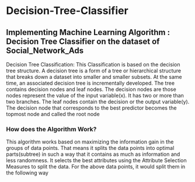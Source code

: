 # Decision-Tree-Classifier
## Implementing Machine Learning Algorithm : Decision Tree Classifier on the dataset of  Social_Network_Ads
Decision Tree Classification: This Classification is based on the decision tree structure. A decision tree is a form of a tree or hierarchical structure that breaks down a dataset into smaller and smaller subsets. At the same time, an associated decision tree is incrementally developed. The tree contains decision nodes and leaf nodes. The decision nodes are those nodes represent the value of the input variable(x). It has two or more than two branches. The leaf nodes contain the decision or the output variable(y). The decision node that corresponds to the best predictor becomes the topmost node and called the root node

### How does the Algorithm Work?
This algorithm works based on maximizing the information gain in the groups of data points. That means it splits the data points into optimal parts(subtree) in such a way that it contains as much as information and less randomness. It selects the best attributes using the Attribute Selection Measures to split the data. For the above data points, it would split them in the following way

